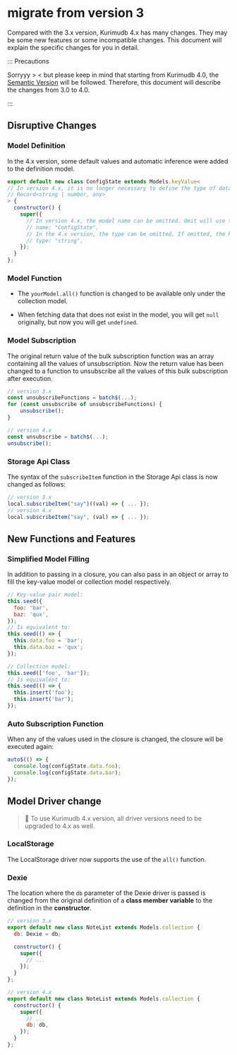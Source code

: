 # migrate from version 3

Compared with the 3.x version, Kurimudb 4.x has many changes. They may be some new features or some incompatible changes. This document will explain the specific changes for you in detail.

::: Precautions

Sorryyy > < but please keep in mind that starting from Kurimudb 4.0, the [Semantic Version](https://semver.org/) will be followed. Therefore, this document will describe the changes from 3.0 to 4.0.

:::

## Disruptive Changes

### Model Definition

In the 4.x version, some default values and automatic inference were added to the definition model.

```js
export default new class ConfigState extends Models.keyValue<
// In version 4.x, it is no longer necessary to define the type of data, and the default is Record<string | number, any>
// Record<string | number, any>
> {
  constructor() {
    super({
      // In version 4.x, the model name can be omitted. Omit will use the class name of the current class.
      // name: "ConfigState", 
      // In the 4.x version, the type can be omitted. If omitted, the key-value pair model will be'string', and the collection model will be 'number'.
      // type: "string",
    });
  }
};
```

### Model Function

- The `yourModel.all()` function is changed to be available only under the collection model.

- When fetching data that does not exist in the model, you will get `null` originally, but now you will get `undefined`.

### Model Subscription

The original return value of the bulk subscription function was an array containing all the values of unsubscription. Now the return value has been changed to a function to unsubscribe all the values of this bulk subscription after execution.

```js
// version 3.x
const unsubscribeFunctions = batch$(...);
for (const unsubscribe of unsubscribeFunctions) {
    unsubscribe();
}

// version 4.x
const unsubscribe = batch$(...);
unsubscribe();
```

### Storage Api Class

The syntax of the `subscribeItem` function in the Storage Api class is now changed as follows:

```js
// version 3.x
local.subscribeItem("say")((val) => { ... });
// version 4.x
local.subscribeItem("say", (val) => { ... });
```

## New Functions and Features

### Simplified Model Filling

In addition to passing in a closure, you can also pass in an object or array to fill the key-value model or collection model respectively.

```js
// Key-value pair model:
this.seed({
  foo: 'bar',
  baz: 'qux',
});
// Is equivalent to:
this.seed(() => {
  this.data.foo = 'bar';
  this.data.baz = 'qux';
});
```

```js
// Collection model:
this.seed(['foo', 'bar']);
// Is equivalent to:
this.seed(() => {
  this.insert('foo');
  this.insert('bar');
});
```

### Auto Subscription Function

When any of the values used in the closure is changed, the closure will be executed again:

```js
auto$(() => {
  console.log(configState.data.foo);
  console.log(configState.data.bar);
});
```

## Model Driver change

> 📜 To use Kurimudb 4.x version, all driver versions need to be upgraded to 4.x as well.

### LocalStorage

The LocalStorage driver now supports the use of the `all()` function.

### Dexie

The location where the `db` parameter of the Dexie driver is passed is changed from the original definition of a **class member variable** to the definition in the **constructor**.

```js {3}
// version 3.x
export default new class NoteList extends Models.collection {
  db: Dexie = db;

  constructor() {
    super({
      // ...
    });
  }
};
```

```js {6}
// version 4.x
export default new class NoteList extends Models.collection {
  constructor() {
    super({
      // ...
      db: db,
    });
  }
};
```